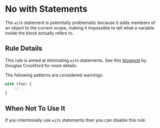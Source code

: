 # No with Statements

The `with` statement is potentially problematic because it adds members of an object to the current scope, making it impossible to tell what a variable inside the block actually refers to.

## Rule Details

This rule is aimed at eliminating `with` statements. See this [blogpost](http://www.yuiblog.com/blog/2006/04/11/with-statement-considered-harmful/) by Douglas Crockford for more details.

The following patterns are considered warnings:

```js
with (foo) {
    // ...
}
```

## When Not To Use It

If you intentionally use `with` statements then you can disable this rule.

